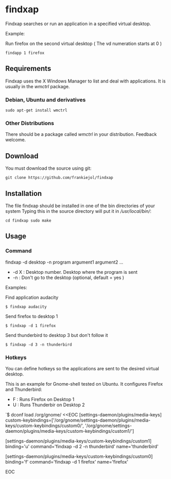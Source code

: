 # findxap

Findxap searches or run an application in a specified virtual desktop.

Example:

Run firefox on the second virtual desktop ( The vd numeration starts at 0 )

`findapp 1 firefox`

## Requirements

Findxap uses the X Windows Manager to list and deal with applications. It is usually in
the *wmctrl* package.

### Debian, Ubuntu and derivatives

`sudo apt-get install wmctrl`

### Other Distributions

There should be a package called *wmctrl* in your distribution. Feedback welcome.

## Download

You must download the source using git:

`git clone https://github.com/frankiejol/findxap`

## Installation

The file findxap should be installed in one of the bin directories of your system
Typing this in the source directory will put it in */usr/local/bin/*:

`cd findxap
sudo make`

## Usage

### Command

findxap -d desktop -n program argument1 argument2 ...

- -d X : Desktop number. Desktop where the program is sent
- -n : Don't go to the desktop (optional, default = yes )

Examples:

Find application audacity

`$ findxap audacity`

Send firefox to desktop 1

`$ findxap -d 1 firefox`

Send thunderbird to desktop 3 but don't follow it

`$ findxap -d 3 -n thunderbird`

### Hotkeys

You can define hotkeys so the applications are sent to the desired virtual desktop.

This is an example for Gnome-shell tested on Ubuntu. It configures Firefox and Thunderbird:

- <Super>F : Runs Firefox on Desktop 1
- <Super>U : Runs Thunderbir on Desktop 2

`$ dconf load /org/gnome/ <<EOC
[settings-daemon/plugins/media-keys]
custom-keybindings=['/org/gnome/settings-daemon/plugins/media-keys/custom-keybindings/custom0/', '/org/gnome/settings-daemon/plugins/media-keys/custom-keybindings/custom1/']


[settings-daemon/plugins/media-keys/custom-keybindings/custom1]
binding='<Super>u'
command='findxap -d 2 -n thunderbird'
name='thunderbird'

[settings-daemon/plugins/media-keys/custom-keybindings/custom0]
binding='<Super>f'
command='findxap -d 1 firefox'
name='firefox'

EOC

